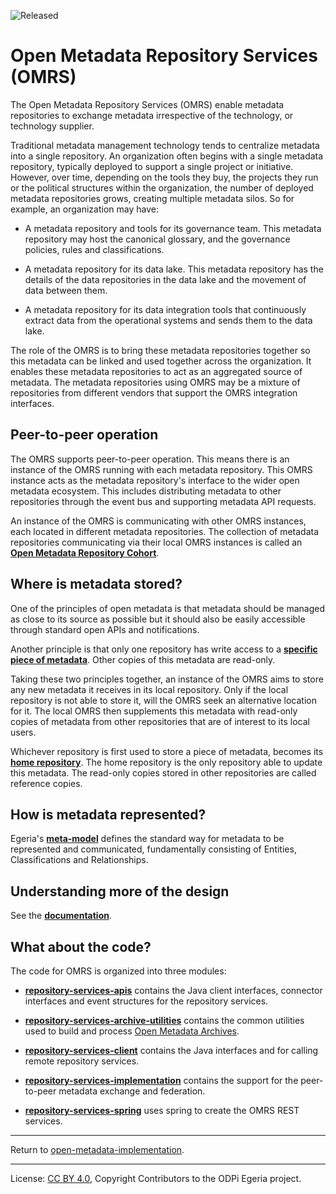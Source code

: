 <!-- SPDX-License-Identifier: Apache-2.0 -->
<!-- Copyright Contributors to the ODPi Egeria project. -->

![Released](../../open-metadata-publication/website/images/egeria-content-status-released.png#pagewidth)

# Open Metadata Repository Services (OMRS)

The Open Metadata Repository Services (OMRS) enable metadata repositories to exchange metadata
irrespective of the technology, or technology supplier.

Traditional metadata management technology tends to centralize metadata into a single repository.
An organization often begins with a single metadata repository, typically deployed to support a
single project or initiative.
However, over time, depending on the tools they buy, the projects they run or the political structures
within the organization, the number of deployed metadata repositories grows, creating multiple metadata silos.
So for example, an organization may have:

* A metadata repository and tools for its governance team.
This metadata repository may host the canonical glossary, and the governance policies, rules and classifications.

* A metadata repository for its data lake.
This metadata repository has the details of the data repositories in the data lake and the
movement of data between them.

* A metadata repository for its data integration tools that continuously extract data
from the operational systems and sends them to the data lake.

The role of the OMRS is to bring these metadata repositories together so this metadata can be linked
and used together across the organization.
It enables these metadata repositories to act as an aggregated source of metadata.
The metadata repositories using OMRS may be a mixture of repositories from different
vendors that support the OMRS integration interfaces.

## Peer-to-peer operation

The OMRS supports peer-to-peer operation.  This means there is an instance of the OMRS
running with each metadata repository.
This OMRS instance acts as the metadata repository's interface
to the wider open metadata ecosystem.  This includes distributing metadata to other
repositories through the event bus and supporting metadata API requests.

An instance of the OMRS is communicating with other OMRS instances, each located in different
metadata repositories.  The collection of metadata repositories communicating via
their local OMRS instances is called
an **[Open Metadata Repository Cohort](docs/open-metadata-repository-cohort.md)**.

## Where is metadata stored?

One of the principles of open metadata is that metadata should be managed
as close to its source as possible but it should also be easily accessible
through standard open APIs and notifications.

Another principle is that only one repository has write access to a **[specific piece of
metadata](docs/metadata-instances.md)**.  Other copies of this metadata are read-only.

Taking these two principles together, an instance of the OMRS aims to store any new metadata
it receives in its local repository.
Only if the local repository is not able to store it, will the OMRS seek an alternative
location for it.  The local OMRS then supplements this metadata with read-only copies of
metadata from other repositories that are of interest to its local users.

Whichever repository is first used to store a piece of metadata, becomes 
its **[home repository](docs/home-metadata-repositories.md)**.
The home repository is the only repository able to update this metadata.
The read-only copies stored in other repositories are called reference copies.

## How is metadata represented?

Egeria's **[meta-model](docs/metadata-meta-model.md)** defines the 
standard way for metadata to be represented and communicated, fundamentally
consisting of Entities, Classifications and Relationships.

## Understanding more of the design

See the **[documentation](docs)**.

## What about the code?

The code for OMRS is organized into three modules:

* **[repository-services-apis](repository-services-apis)** contains the Java client interfaces,
connector interfaces and
event structures for the repository services.

* **[repository-services-archive-utilities](repository-services-archive-utilities)** contains the 
common utilities used to build and
process [Open Metadata Archives](../../open-metadata-resources/open-metadata-archives).

* **[repository-services-client](repository-services-client)** contains the Java interfaces and
for calling remote repository services.

* **[repository-services-implementation](repository-services-implementation)** contains the
support for the peer-to-peer metadata exchange and federation.

* **[repository-services-spring](repository-services-spring)** uses spring to create the OMRS REST services.

----

Return to [open-metadata-implementation](..).

----
License: [CC BY 4.0](https://creativecommons.org/licenses/by/4.0/),
Copyright Contributors to the ODPi Egeria project.